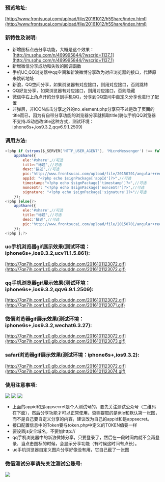 ### 预览地址: ###
[http://www.frontsucai.com/upload/file/20161012/h5Share/index.html](http://www.frontsucai.com/upload/file/20161012/h5Share/index.html)
### 新特性及说明: ###

- 新增图标点击分享功能，大概是这个效果：[http://m.sohu.com/n/469995844/?wscrid=1137_1](http://m.sohu.com/n/469995844/?wscrid=1137_1)
- 新增微信分享成功和失败的回调函数
- 手机UC,QQ浏览器中qq空间和新浪微博分享改为对应浏览器的接口，代替原来跳转地址
- 新浪，QQ空间分享，如果浏览器有对应接口，则用对应接口，否则跳转
- QQ好友分享，如果浏览器有对应接口，则用对应接口，否则隐藏
- 微信中右上角点开的分享到手机QQ，分享到QQ空间中自定义分享也进行了配置
- 非弹层，非ICON点击分享之外的no_element.php分享只不过是改了页面的title而已，因为有自带分享功能的浏览器分享就抓取title(貌似手机QQ浏览器不支持JS动态改title这种方式，测试环境：iphone6s+,ios9.3.2,qqv6.9.1.2509)


### 调用方法: ###
```javascript
<?php if (strpos($_SERVER['HTTP_USER_AGENT'], 'MicroMessenger') !== false){?>
    appShare({
        ele:'#share',//可选
        title:"标题",//可选
        desc:'描述',//可选
        pic:"http://www.frontsucai.com/upload/file/20150701/angular+requirejs/images/touxiang/5.jpg",
        appId: "<?php echo $signPackage['appId']?>",//可选
        timestamp:"<?php echo $signPackage['timestamp']?>",//可选
        nonceStr: "<?php echo $signPackage['nonceStr']?>",//可选
        signature: "<?php echo $signPackage['signature']?>"//可选
    });
<?php }else{?>
    appShare({
        ele:'#share',//可选
        title:"标题",//可选
        desc:'描述',//可选
        pic:"http://www.frontsucai.com/upload/file/20150701/angular+requirejs/images/touxiang/5.jpg"
    });
<?php };?>
```
### uc手机浏览器gif展示效果(测试环境：iphone6s+,ios9.3.2,ucv11.1.5.861): ###
[http://7qn7ih.com1.z0.glb.clouddn.com/2016101123072.gif](http://7qn7ih.com1.z0.glb.clouddn.com/2016101123072.gif)
### qq手机浏览器gif展示效果(测试环境：iphone6s+,ios9.3.2,qqv6.9.1.2509): ###
[http://7qn7ih.com1.z0.glb.clouddn.com/2016101123072.gif](http://7qn7ih.com1.z0.glb.clouddn.com/2016101123071.gif)
### 微信浏览器gif展示效果(测试环境：iphone6s+,ios9.3.2,wechat6.3.27): ###
[http://7qn7ih.com1.z0.glb.clouddn.com/2016101123072.gif](http://7qn7ih.com1.z0.glb.clouddn.com/2016101123073.gif)
### safari浏览器gif展示效果(测试环境：iphone6s+,ios9.3.2): ###
[http://7qn7ih.com1.z0.glb.clouddn.com/2016101123072.gif](http://7qn7ih.com1.z0.glb.clouddn.com/2016101123074.gif)
### 使用注意事项: ###
![](http://7qn7ih.com1.z0.glb.clouddn.com/20161012173354.jpg)
![](http://7qn7ih.com1.z0.glb.clouddn.com/20161012173430.jpg)
![](http://7qn7ih.com1.z0.glb.clouddn.com/20161012174306.jpg)

- 上面的appid和是appsecret是个人测试号的，要先关注测试公众号（二维码在下面），然后分享功能才可以正常使用，否则提取的是title和默认第一张图，而不是自己要自定义分享的内容，建议改为自己的appid和是appsecret。
- 接口配置信息中的Token要与token.php中定义的TOKEN值要一样
- 要设置js安全域名，不要加http://
- qq手机浏览器中的新浪微博分享，只要登录了，然后在一段时间内就不会再登录，当点击图标的时候，会显示分享功能（有时候这时间有点长）。
- uc手机浏览器自定义图片分享好像没有用，它自己截了一张图

### 微信测试分享请先关注测试公账号: ###
![](http://7qn7ih.com1.z0.glb.clouddn.com/201610121739.jpg)
